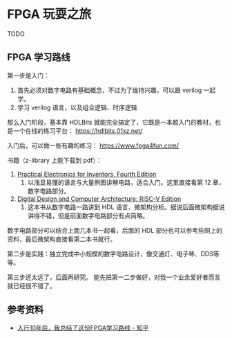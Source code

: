 # FPGA 玩耍之旅

TODO

## FPGA 学习路线

第一步是入门：

1. 首先必须对数字电路有基础概念，不过为了维持兴趣，可以跟 verilog 一起学。
1. 学习 verilog 语言，以及组合逻辑、时序逻辑

那么入门阶段，基本靠 HDLBits 就能完全搞定了，它既是一本超入门的教材，也是一个在线的练习平台： https://hdlbits.01xz.net/

入门后，可以做一些有趣的练习： https://www.fpga4fun.com/

书籍（z-library 上能下载到 pdf）：

1. [Practical Electronics for Inventors, Fourth Edition](https://book.douban.com/subject/30332697/)
    1. 以浅显易懂的语言与大量例图讲解电路，适合入门。这里直接看第 12 章，数字电路部分。
1. [Digital Design and Computer Architecture: RISC-V Edition](https://book.douban.com/subject/35455561/)
    1. 这本书从数字电路一路讲到 HDL 语言、微架构分析。据说后面微架构据说讲得不错，但是前面数字电路部分有点简略。

数字电路部分可以结合上面几本书一起看，后面的 HDL 部分也可以参考些网上的资料，最后微架构直接看第二本书就行。

第二步是实践：独立完成中小规模的数字电路设计，像交通灯、电子琴、DDS等等。

第三步还太远了，后面再研究。
能先把第一二步做好，对我一个业余爱好者而言就已经很不错了。

## 参考资料

- [入行10年后，我总结了这份FPGA学习路线 - 知乎](https://zhuanlan.zhihu.com/p/345303288)
